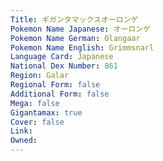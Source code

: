 ```yaml
---
﻿Title: ギガンタマックスオーロンゲ
Pokemon Name Japanese: オーロンゲ
Pokemon Name German: Olangaar
Pokemon Name English: Grimmsnarl
Language Card: Japanese
National Dex Number: 861
Region: Galar
Regional Form: false
Additional Form: false
Mega: false
Gigantamax: true
Cover: false
Link: 
Owned: 
---
```

